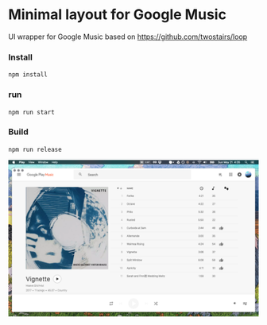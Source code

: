 # Minimal layout for Google Music
UI wrapper for Google Music based on https://github.com/twostairs/loop

### Install
```
npm install
```
### run
```
npm run start
```
### Build
```
npm run release
```

![Screenshot](screen.png "Screenshot")
